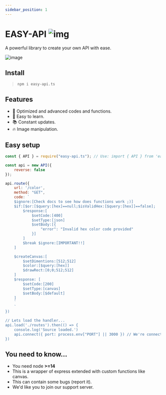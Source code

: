```yaml
---
sidebar_position: 1
---
```


# EASY-API ![img](https://cdn.discordapp.com/emojis/978823080300380170.png ':size=20')
A powerful library to create your own API with ease.

![image](https://camo.githubusercontent.com/1b637c74e2bcd2feb02d7a3ca3d61263bed5d673dfd472ee663157db1d2000f6/68747470733a2f2f692e696d6775722e636f6d2f326b735a5342792e6a7067 ':size=750')
## Install
> `npm i easy-api.ts`

## Features
- 🚀 Optimized and advanced codes and functions.
- 📝 Easy to learn.
- 📚 Constant updates.
- 🔥 Image manipulation.

## Easy setup
```js
const { API } = require("easy-api.ts"); // Use: import { API } from 'easy-api.ts'; for TypeScript.

const api = new API({
    reverse: false
});

api.route({
    url: '/color',
    method: "GET",
    code: `
    $ignore:[Check docs to see how does functions work ;)]
    $if:[$or:[$query:[hex]==null;$isValidHex:[$query:[hex]]==false];
        $response:[
            $setCode:[400]
            $setType:[json]
            $setBody:[{
                "error": "Invalid hex color code provided"
            }]
        ]
        $break $ignore:[IMPORTANT!!]
    ]

    $createCanvas:[
        $setDimentions:[512;512]
        $color:[$query:[hex]]
        $drawRect:[0;0;512;512]
    ]
    $response: [
        $setCode:[200]
        $setType:[canvas]
        $setBody:[$default]
    ]
    `
    `
})

// Lets load the handler...
api.load('./routes').then(() => {
    console.log('Source loaded.')
    api.connect({ port: process.env["PORT"] || 3000 }) // We're connecting to the API when the source is loaded.
})
```

## You need to know...
- You need node **>=14**
- This is a wrapper of express extended with custom functions like canvas.
- This can contain some bugs (report it).
- We'd like you to join our support server.